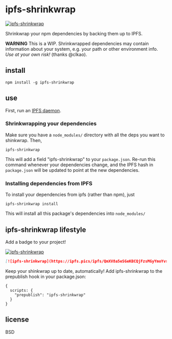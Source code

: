 # ipfs-shrinkwrap

[![ipfs-shrinkwrap](https://ipfs.pics/ipfs/QmXV8a5eSGeKBCQjFzsMGyYmoYvshyX8SYBb9JCTEsr7gE)](https://github.com/elsehow/ipfs-shrinkwrap)

Shrinkwrap your npm dependencies by backing them up to IPFS.

**WARNING** This is a WIP. Shrinkwrapped dependencies may contain information about your system, e.g. your path or other environment info. *Use at your own risk!* (thanks @clkao).

## install

    npm install -g ipfs-shrinkwrap

## use

First, run an [IPFS daemon](https://ipfs.io/).

### Shrinkwrapping your dependencies

Make sure you have a `node_modules/` directory with all the deps you want to shinkwrap. Then,

    ipfs-shrinkwrap

This will add a field "ipfs-shrinkwrap" to your `package.json`.
Re-run this command whenever your dependencies change, and the IPFS hash in `package.json` will be updated to point at the new dependencies.

### Installing dependencies from IPFS

To install your dependencies from ipfs (rather than npm), just

    ipfs-shrinkwrap install

This will install all this package's dependencies into `node_modules/`

## ipfs-shrinkwrap lifestyle

Add a badge to your project!

[![ipfs-shrinkwrap](https://ipfs.pics/ipfs/QmXV8a5eSGeKBCQjFzsMGyYmoYvshyX8SYBb9JCTEsr7gE)](https://github.com/elsehow/ipfs-shrinkwrap)

```markdown
[![ipfs-shrinkwrap](https://ipfs.pics/ipfs/QmXV8a5eSGeKBCQjFzsMGyYmoYvshyX8SYBb9JCTEsr7gE)](https://github.com/elsehow/ipfs-shrinkwrap)
```
Keep your shinkwrap up to date, automatically! Add ipfs-shrinkwrap to the prepublish hook in your package.json:

```
{ 
  scripts: {
    "prepublish": "ipfs-shrinkwrap"
  }
}
```

## license

BSD
